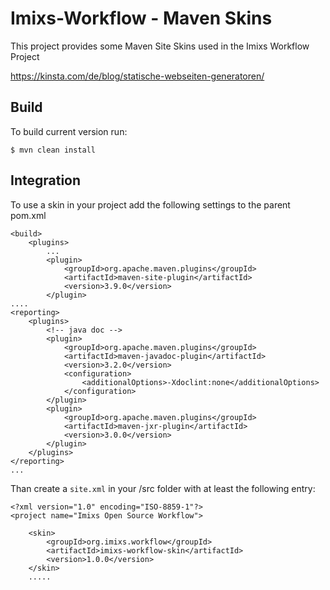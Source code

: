 # Imixs-Workflow - Maven Skins

This project provides some Maven Site Skins used in the Imixs Workflow Project


https://kinsta.com/de/blog/statische-webseiten-generatoren/


## Build 

To build current version run:

	$ mvn clean install

	
## Integration

To use a skin in your project add the following settings to the parent pom.xml
	
	
	
	<build>
		<plugins>
			...
			<plugin>
				<groupId>org.apache.maven.plugins</groupId>
				<artifactId>maven-site-plugin</artifactId>
				<version>3.9.0</version>
			</plugin>
	....
	<reporting>
		<plugins>
			<!-- java doc -->
			<plugin>
				<groupId>org.apache.maven.plugins</groupId>
				<artifactId>maven-javadoc-plugin</artifactId>
				<version>3.2.0</version>
				<configuration>
					<additionalOptions>-Xdoclint:none</additionalOptions>
				</configuration>
			</plugin>
			<plugin>
				<groupId>org.apache.maven.plugins</groupId>
				<artifactId>maven-jxr-plugin</artifactId>
				<version>3.0.0</version>
			</plugin>
		</plugins>
	</reporting>
	...


Than create a `site.xml` in your /src folder with at least the following entry:

	<?xml version="1.0" encoding="ISO-8859-1"?>
	<project name="Imixs Open Source Workflow">
	
		<skin>
			<groupId>org.imixs.workflow</groupId>
			<artifactId>imixs-workflow-skin</artifactId>
			<version>1.0.0</version>
		</skin>
		.....
		
	

	